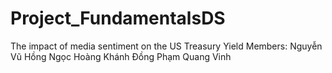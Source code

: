 # Project_FundamentalsDS
The impact of media sentiment on the US Treasury Yield
Members:
Nguyễn Vũ Hồng Ngọc
Hoàng Khánh Đồng 
Phạm Quang Vinh

